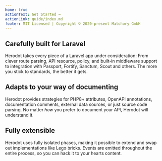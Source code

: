 ```yaml
---
home: true
actionText: Get Started →
actionLink: guide/index.md
footer: MIT Licensed | Copyright © 2020-present Matchory GmbH
---
```


<div class="features">
  <div class="feature">
    <h2>Carefully built for Laravel</h2>
    <p>
        Herodot takes every piece of a Laravel app under consideration: From clever route parsing, API resource, policy, and built-in middleware support to
        integration with Passport, Fortify, Sanctum, Scout and others. The more you stick to standards, the better it gets.
    </p>
  </div>
  <div class="feature">
    <h2>Adapts to your way of documenting</h2>
    <p>
        Herodot provides strategies for PHP8+ attributes, OpenAPI annotations, documentation comments, external data sources, or just source code parsing. 
        No matter <em>how</em> you prefer to document your API, Herodot will understand it.
    </p>
  </div>
  <div class="feature">
    <h2>Fully extensible</h2>
    <p>
        Herodot uses fully isolated phases, making it possible to extend and swap out implementations like Lego bricks. Events are emitted throughout the entire
        process, so you can hack it to your hearts content.
    </p>
  </div>
</div>
